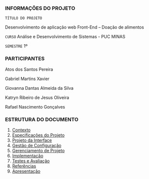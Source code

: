 ### INFORMAÇÕES DO PROJETO 
`TÍTULO DO PROJETO`  

Desenvolvimento de aplicação web Front-End – Doação de alimentos

`CURSO`
Análise e Desenvolvimento de Sistemas - PUC MINAS

`SEMESTRE`
1º

### PARTICIPANTES

Atos dos Santos Pereira </P>
Gabriel Martins Xavier</P>
Giovanna Dantas Almeida da Silva </P>
Katryn Ribeiro de Jesus Oliveira</P>
Rafael Nascimento Gonçalves </P>

### ESTRUTURA DO DOCUMENTO

1. [Contexto](1-Contexto.md)
2. [Especificações do Projeto](2-Especificação.md)
3. [Projeto da Interface](3-Interface.md)
4. [Gestão de Configuração](4-Gestão-Configuração.md)
5. [Gerenciamento de Projeto](5-Gerenciamento-Projeto.md)
6. [Implementação](6-Implementação.md)
7. [Testes e Avaliação](7-Testes.md)
8. [Referências](8-Referências.md)
9. [Apresentação](9-Apresentação.md)
